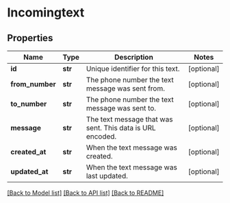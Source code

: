 # Incomingtext

## Properties
Name | Type | Description | Notes
------------ | ------------- | ------------- | -------------
**id** | **str** | Unique identifier for this text. | [optional] 
**from_number** | **str** | The phone number the text message was sent from. | [optional] 
**to_number** | **str** | The phone number the text message was sent to. | [optional] 
**message** | **str** | The text message that was sent.  This data is URL encoded. | [optional] 
**created_at** | **str** | When the text message was created. | [optional] 
**updated_at** | **str** | When the text message was last updated. | [optional] 

[[Back to Model list]](../README.md#documentation-for-models) [[Back to API list]](../README.md#documentation-for-api-endpoints) [[Back to README]](../README.md)


